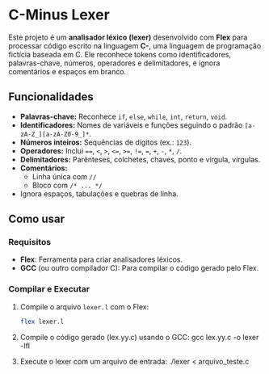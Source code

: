 # C-Minus Lexer

Este projeto é um **analisador léxico (lexer)** desenvolvido com **Flex** para processar código escrito na linguagem **C-**, uma linguagem de programação fictícia baseada em C. Ele reconhece tokens como identificadores, palavras-chave, números, operadores e delimitadores, e ignora comentários e espaços em branco.

## Funcionalidades

- **Palavras-chave:** Reconhece `if`, `else`, `while`, `int`, `return`, `void`.
- **Identificadores:** Nomes de variáveis e funções seguindo o padrão `[a-zA-Z_][a-zA-Z0-9_]*`.
- **Números inteiros:** Sequências de dígitos (ex.: `123`).
- **Operadores:** Inclui `==`, `<`, `>`, `<=`, `>=`, `!=`, `=`, `+`, `-`, `*`, `/`.
- **Delimitadores:** Parênteses, colchetes, chaves, ponto e vírgula, vírgulas.
- **Comentários:**
  - Linha única com `//`
  - Bloco com `/* ... */`
- Ignora espaços, tabulações e quebras de linha.

## Como usar

### Requisitos

- **Flex**: Ferramenta para criar analisadores léxicos.
- **GCC** (ou outro compilador C): Para compilar o código gerado pelo Flex.

### Compilar e Executar

1. Compile o arquivo `lexer.l` com o Flex:
   ```bash
   flex lexer.l

2. Compile o código gerado (lex.yy.c) usando o GCC:
    gcc lex.yy.c -o lexer -lfl

3. Execute o lexer com um arquivo de entrada:
    ./lexer < arquivo_teste.c

